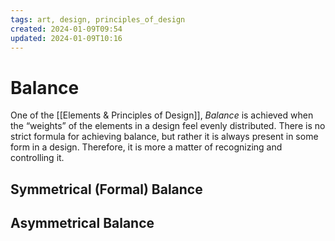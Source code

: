 ```yaml
---
tags: art, design, principles_of_design
created: 2024-01-09T09:54
updated: 2024-01-09T10:16
---
```


# Balance

One of the [[Elements & Principles of Design]], _Balance_ is achieved when the “weights” of the elements in a design feel evenly distributed. There is no strict formula for achieving balance, but rather it is always present in some form in a design. Therefore, it is more a matter of recognizing and controlling it.

## Symmetrical (Formal) Balance

## Asymmetrical Balance
